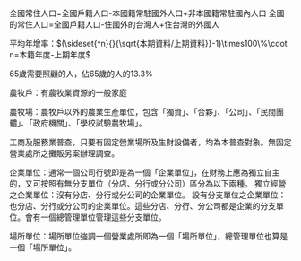 全國常住人口=全國戶籍人口-本國籍常駐國外人口+非本國籍常駐國內人口
全國的常住人口=全國戶籍人口-住國外的台灣人+住台灣的外國人

平均年增率：$(\sideset{^n}{}{\sqrt{本期資料/上期資料}}-1)\times100\%\cdot n=本籍年度-上期年度$

65歲需要照顧的人，佔65歲的人的13.3%

農牧戶：有農牧業資源的一般家庭

農牧場：農牧戶以外的農業生產單位，包含「獨資」、「合夥」、「公司」、「民間團體」、「政府機關」、「學校試驗農牧場」。

工商及服務業普查，只要有固定營業場所及生財設備者，均為本普查對象。無固定營業處所之攤販另案辦理調查。

企業單位：通常一個公司行號即是為一個「企業單位」，在財務上應為獨立自主的，又可按照有無分支單位（分店、分行或分公司）區分為以下兩種。
	獨立經營之企業單位：沒有分店、分行或分公司的企業單位。
	設有分支單位之企業單位：也分店、分行或分公司的企業單位。這些分店、分行、分公司都是企業的分支單位。會有一個總管理單位管理這些分支單位。

場所單位：場所單位強調一個營業處所即為一個「場所單位」，總管理單位也算是一個「場所單位」。